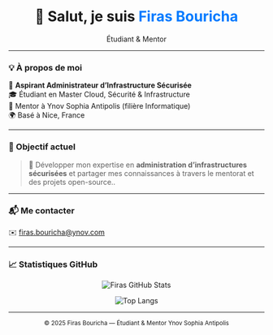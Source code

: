 <!-- 🌐 GitHub Portfolio de Firas Bouricha -->
<h1 align="center">👋 Salut, je suis <span style="color:#007BFF;">Firas Bouricha</span></h1>

<p align="center">
  Étudiant & Mentor 
</p>

---

### 💡 À propos de moi

🚀 **Aspirant Administrateur d’Infrastructure Sécurisée**  
🎓 Étudiant en Master Cloud, Sécurité & Infrastructure  
🎯 Mentor à Ynov Sophia Antipolis (filière Informatique)  
🌍 Basé à Nice, France  

---


### 🧭 Objectif actuel

> 🎯  Développer mon expertise en **administration d’infrastructures sécurisées** et partager mes connaissances à travers le mentorat et des projets open-source..

---

### 📬 Me contacter

✉️ firas.bouricha@ynov.com

---
### 📈 Statistiques GitHub

<div align="center">

![Firas GitHub Stats](https://github-readme-stats.vercel.app/api?username=fibou1&show_icons=true&theme=tokyonight&hide_border=true)

![Top Langs](https://github-readme-stats.vercel.app/api/top-langs/?username=fibou1&layout=compact&theme=tokyonight&hide_border=true)

</div>

---
<p align="center">
  <sub>© 2025 Firas Bouricha — Étudiant & Mentor Ynov Sophia Antipolis</sub>
</p>

